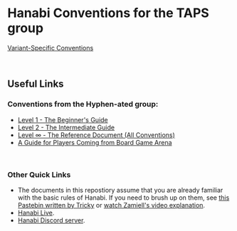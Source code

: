 # Hanabi Conventions for the TAPS group
[Variant-Specific Conventions](https://github.com/eskolnik/taps-hanabi-conventions/blob/master/variant-specific-conventions.md) 

<br />

## Useful Links

### Conventions from the Hyphen-ated group:
* [Level 1 - The Beginner's Guide](https://github.com/Zamiell/hanabi-conventions/blob/master/Beginner.md)
* [Level 2 - The Intermediate Guide](https://github.com/Zamiell/hanabi-conventions/blob/master/Intermediate.md)
* [Level ∞ - The Reference Document (All Conventions)](https://github.com/Zamiell/hanabi-conventions/blob/master/Reference.md)
* [A Guide for Players Coming from Board Game Arena](https://github.com/Zamiell/hanabi-conventions/blob/master/misc/BGA.md)

<br />

### Other Quick Links

* The documents in this repostiory assume that you are already familiar with the basic rules of Hanabi. If you need to brush up on them, see [this Pastebin written by Tricky](http://pastebin.com/6brGz2J4) or [watch Zamiell's video explanation](https://www.youtube.com/watch?v=jR9i1qCbHXQ).
* [Hanabi Live](http://hanabi.live/).
* [Hanabi Discord server](https://discord.gg/FADvkJp).
